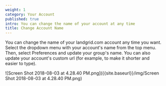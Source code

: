 ```yaml
---
weight: 1
category: Your Account
published: true
intro: You can change the name of your account at any time
title: Change Account Name
---
```

You can change the name of your landgrid.com account any time you want. Select the dropdown menu with your account's name from the top menu. Then, select Preferences and update your group's name. You can also update your account's custom url (for example, to make it shorter and easier to type).

![Screen Shot 2018-08-03 at 4.28.40 PM.png]({{site.baseurl}}/img/Screen Shot 2018-08-03 at 4.28.40 PM.png)
